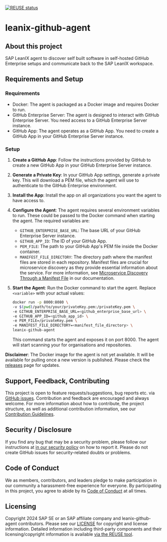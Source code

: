 [![REUSE status](https://api.reuse.software/badge/github.com/leanix/leanix-github-agent)](https://api.reuse.software/info/github.com/leanix/leanix-github-agent)

# leanix-github-agent

## About this project

SAP LeanIX agent to discover self built software in self-hosted GitHub Enterprise setups and communicate back to the SAP LeanIX workspace.

## Requirements and Setup

### Requirements

- Docker: The agent is packaged as a Docker image and requires Docker to run.
- GitHub Enterprise Server: The agent is designed to interact with GitHub Enterprise Server. You need access to a GitHub Enterprise Server instance.
- GitHub App: The agent operates as a GitHub App. You need to create a GitHub App in your GitHub Enterprise Server instance.

### Setup

1. **Create a GitHub App**: Follow the instructions provided by GitHub to create a new GitHub App in your GitHub Enterprise Server instance.

2. **Generate a Private Key**: In your GitHub App settings, generate a private key. This will download a PEM file, which the agent will use to authenticate to the GitHub Enterprise environment.

3. **Install the App**: Install the app on all organizations you want the agent to have access to.

4. **Configure the Agent**: The agent requires several environment variables to run. These could be passed to the Docker command when starting the agent. The required variables are:

    - `GITHUB_ENTERPRISE_BASE_URL`: The base URL of your GitHub Enterprise Server instance.
    - `GITHUB_APP_ID`: The ID of your GitHub App.
    - `PEM_FILE`: The path to your GitHub App's PEM file inside the Docker container.
    - `MANIFEST_FILE_DIRECTORY`: The directory path where the manifest files are stored in each repository. Manifest files are crucial for microservice discovery as they provide essential information about the service. For more information, see [Microservice Discovery Through a Manifest File](https://docs-eam.leanix.net/reference/microservice-discovery-manifest-file) in our documentation.

5. **Start the Agent**: Run the Docker command to start the agent. Replace `<variable>` with your actual values:

    ```bash
    docker run -p 8000:8080 \
    -v $(pwd)/path/to/your/privateKey.pem:/privateKey.pem \
    -e GITHUB_ENTERPRISE_BASE_URL=<github_enterprise_base_url> \
    -e GITHUB_APP_ID=<github_app_id> \
    -e PEM_FILE=/privateKey.pem \
    -e MANIFEST_FILE_DIRECTORY=<manifest_file_directory> \
    leanix-github-agent
    ```

   This command starts the agent and exposes it on port 8000. The agent will start scanning your for organisations and repositories.

**Disclaimer**: The Docker image for the agent is not yet available. It will be available for pulling once a new version is published. Please check the [releases](https://github.com/leanix/leanix-github-agent/releases) page for updates.


## Support, Feedback, Contributing

This project is open to feature requests/suggestions, bug reports etc. via [GitHub issues](https://github.com/leanix/leanix-github-agent/issues). Contribution and feedback are encouraged and always welcome. For more information about how to contribute, the project structure, as well as additional contribution information, see our [Contribution Guidelines](CONTRIBUTING.md).

## Security / Disclosure
If you find any bug that may be a security problem, please follow our instructions at [in our security policy](https://github.com/leanix/leanix-github-agent/security/policy) on how to report it. Please do not create GitHub issues for security-related doubts or problems.

## Code of Conduct

We as members, contributors, and leaders pledge to make participation in our community a harassment-free experience for everyone. By participating in this project, you agree to abide by its [Code of Conduct](https://github.com/SAP/.github/blob/main/CODE_OF_CONDUCT.md) at all times.

## Licensing

Copyright 2024 SAP SE or an SAP affiliate company and leanix-github-agent contributors. Please see our [LICENSE](LICENSE) for copyright and license information. Detailed information including third-party components and their licensing/copyright information is available [via the REUSE tool](https://api.reuse.software/info/github.com/leanix/leanix-github-agent).
